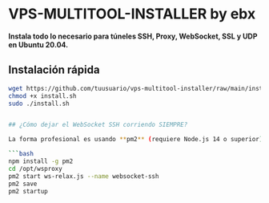# VPS-MULTITOOL-INSTALLER by ebx

**Instala todo lo necesario para túneles SSH, Proxy, WebSocket, SSL y UDP en Ubuntu 20.04.**

## Instalación rápida

```bash
wget https://github.com/tuusuario/vps-multitool-installer/raw/main/install.sh
chmod +x install.sh
sudo ./install.sh


## ¿Cómo dejar el WebSocket SSH corriendo SIEMPRE?

La forma profesional es usando **pm2** (requiere Node.js 14 o superior):

```bash
npm install -g pm2
cd /opt/wsproxy
pm2 start ws-relax.js --name websocket-ssh
pm2 save
pm2 startup

